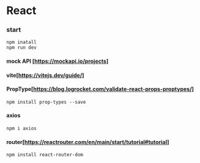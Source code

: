 # React

### start

    npm inatall
    npm run dev

#### mock API [https://mockapi.io/projects]
#### vite[https://vitejs.dev/guide/]
#### PropType[https://blog.logrocket.com/validate-react-props-proptypes/]
    npm install prop-types --save
#### axios
    npm i axios
#### router[https://reactrouter.com/en/main/start/tutorial#tutorial]
    npm install react-router-dom

